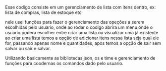 Esse codigo consiste em um gerenciamento de lista com itens dentro, ex: lista de compras, lista de estoque etc

nele usei funções para fazer o gerenciamento das opeções a serem escolhidas pelo usuario, onde ao rodar o codigo abrira um menu onde o usuario podera escolher entre criar uma lista ou visualizar uma já existente 
ao criar uma lista temos a opção de adicionar itens nessa lista seja qual ele for, passando apenas nome e quantidades, apos temos a opção de sair sem salvar ou sair e salvar.

Utilizando basicamente as bibliotecas json, os e time e gerenciamento de funções para coodernas os comandos dado pelo usuario.
